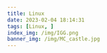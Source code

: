 ```yaml
---
title: Linux
date: 2023-02-04 18:14:31
tags: [Linux, ]
index_img: /img/IGG.png
banner_img: /img/MC_castle.jpg
---
```

